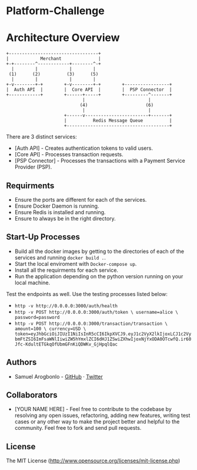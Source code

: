 # Platform-Challenge

# Architecture Overview

```
+----------------------------------+
|            Merchant              |
+-+--------^------------+--------^-+
  |        |            |        |
 (1)      (2)          (3)      (5)
  |        |            |        |
+-v--------+-+        +-v--------+-+        +-----------------+
|  Auth API  |        |  Core API  |        |  PSP Connector  | 
+------------+        +------+-----+        +---------^-------+
                             |                        |
                            (4)                      (6)
                             |                        |
                      +------v------------------------+-------+
                      |          Redis Message Queue          |
                      +---------------------------------------+
```

There are 3 distinct services:

- [Auth API] - Creates authentication tokens to valid users.
- [Core API] - Processes transaction requests.
- [PSP Connector] - Processes the transactions with a Payment Service Provider (PSP).

## Requirments
- Ensure the ports are different for each of the services.
- Ensure Docker Daemon is running.
- Ensure Redis is installed and running.
- Ensure to always be in the right directory.

## Start-Up Processes

- Build all the docker images by getting to the directories of each of the services and running `docker build .`.
- Start the local enviroment with `Docker-compose up`.
- Install all the requirments for each service. 
- Run the application depending on the python version running on your local machine.

Test the endpoints as well. Use the testing processes listed below:
- `http -v http://0.0.0.0:3000/auth/health`
- `http -v POST http://0.0.0.0:3000/auth/token \
  username=alice \
  password=password`
- `http -v POST http://0.0.0.0:3000/transaction/transaction \
  amount=100 \
  currency=USD \
  token=eyJhbGciOiJIUzI1NiIsInR5cCI6IkpXVCJ9.eyJ1c2VyX2lkIjoxLCJ1c2VybmFtZSI6ImFsaWNlIiwiZW5hYmxlZCI6dHJ1ZSwiZXhwIjoxNjYxODA0OTcwfQ.ir60Jfc-KdultETGkqOfUbmGFnKiQDWKv_GjHpqlQac`
  
## Authors
- Samuel Arogbonlo - [GitHub](https://github.com/samuelarogbonlo) · [Twitter](https://twitter.com/samuelarogbonlo)

## Collaborators
- [YOUR NAME HERE] - Feel free to contribute to the codebase by resolving any open issues, refactoring, adding new features, writing test cases or any other way to make the project better and helpful to the community. Feel free to fork and send pull requests.


## License

The MIT License (http://www.opensource.org/licenses/mit-license.php)
